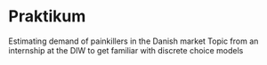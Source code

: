 # Praktikum
Estimating demand of painkillers in the Danish market
Topic from an internship at the DIW to get familiar with discrete choice models

